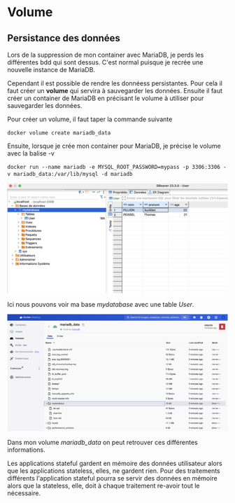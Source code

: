 # Volume

## Persistance des données

Lors de la suppression de mon container avec MariaDB, je perds les différentes bdd qui sont dessus. C'est normal puisque je recrée une nouvelle instance de MariaDB.

Cependant il est possible de rendre les donnéess persistantes. Pour cela il faut créer un **volume** qui servira à sauvegarder les données. Ensuite il faut créer un container de MariaDB en précisant le volume à utiliser pour sauvegarder les données.

Pour créer un volume, il faut taper la commande suivante

```
docker volume create mariadb_data
```

Ensuite, lorsque je crée mon container pour MariaDB, je précise le volume avec la balise -v

```
docker run --name mariadb -e MYSQL_ROOT_PASSWORD=mypass -p 3306:3306 -v mariadb_data:/var/lib/mysql -d mariadb
```

![Bdd](./bdd.png)

Ici nous pouvons voir ma base _mydatabase_ avec une table _User_.

![Volume](./volume.png)

Dans mon volume _mariadb_data_ on peut retrouver ces différentes informations.

Les applications stateful gardent en mémoire des données utilisateur alors que les applications stateless, elles, ne gardent rien.
Pour des traitements différents l'application stateful pourra se servir des données en mémoire alors que la stateless, elle, doit à chaque traitement re-avoir tout le nécessaire.
